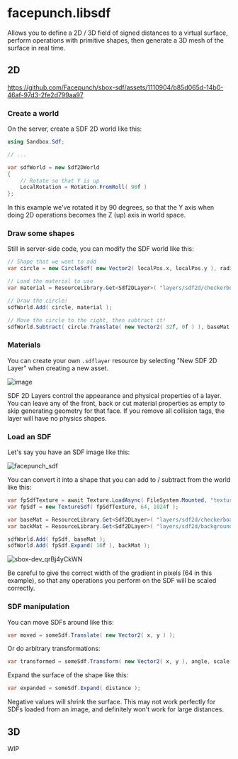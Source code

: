 # facepunch.libsdf
Allows you to define a 2D / 3D field of signed distances to a virtual surface, perform operations with primitive shapes, then generate a 3D mesh of the surface in real time.

## 2D
https://github.com/Facepunch/sbox-sdf/assets/1110904/b85d065d-14b0-46af-97d3-2fe2d799aa97

### Create a world
On the server, create a SDF 2D world like this:

```csharp
using Sandbox.Sdf;

// ...

var sdfWorld = new Sdf2DWorld
{
    // Rotate so that Y is up
    LocalRotation = Rotation.FromRoll( 90f )
};
```

In this example we've rotated it by 90 degrees, so that the Y axis when doing 2D operations becomes the Z (up) axis in world space.

### Draw some shapes
Still in server-side code, you can modify the SDF world like this:

```csharp
// Shape that we want to add
var circle = new CircleSdf( new Vector2( localPos.x, localPos.y ), radius );

// Load the material to use
var material = ResourceLibrary.Get<Sdf2DLayer>( "layers/sdf2d/checkerboard.sdflayer" );

// Draw the circle!
sdfWorld.Add( circle, material );

// Move the circle to the right, then subtract it!
sdfWorld.Subtract( circle.Translate( new Vector2( 32f, 0f ) ), baseMat );
```

### Materials
You can create your own `.sdflayer` resource by selecting "New SDF 2D Layer" when creating a new asset.

![image](https://github.com/Facepunch/sbox-sdf/assets/1110904/0796e5f1-978c-44e9-9eec-26cb47d06765)

SDF 2D Layers control the appearance and physical properties of a layer.
You can leave any of the front, back or cut material properties as empty to skip generating geometry for that face.
If you remove all collision tags, the layer will have no physics shapes.

### Load an SDF
Let's say you have an SDF image like this:

![facepunch_sdf](https://github.com/Facepunch/sbox-sdf/assets/1110904/4474d35d-7899-45df-b195-b7d65009bd1b)

You can convert it into a shape that you can add to / subtract from the world like this:

```csharp
var fpSdfTexture = await Texture.LoadAsync( FileSystem.Mounted, "textures/facepunch_sdf.png" );
var fpSdf = new TextureSdf( fpSdfTexture, 64, 1024f );

var baseMat = ResourceLibrary.Get<Sdf2DLayer>( "layers/sdf2d/checkerboard.sdflayer" );
var backMat = ResourceLibrary.Get<Sdf2DLayer>( "layers/sdf2d/background.sdflayer" );

sdfWorld.Add( fpSdf, baseMat );
sdfWorld.Add( fpSdf.Expand( 16f ), backMat );
```

![sbox-dev_qrBj4yCkWN](https://github.com/Facepunch/sbox-sdf/assets/1110904/1007398b-9c96-42d1-8139-746b9b6d37d8)

Be careful to give the correct width of the gradient in pixels (64 in this example), so that any operations you perform on the SDF will be scaled correctly.

### SDF manipulation
You can move SDFs around like this:
```csharp
var moved = someSdf.Translate( new Vector2( x, y ) );
```

Or do arbitrary transformations:
```csharp
var transformed = someSdf.Transform( new Vector2( x, y ), angle, scale );
```

Expand the surface of the shape like this:
```csharp
var expanded = someSdf.Expand( distance );
```
Negative values will shrink the surface. This may not work perfectly for SDFs loaded from an image, and definitely won't work for large distances.

## 3D
WIP
